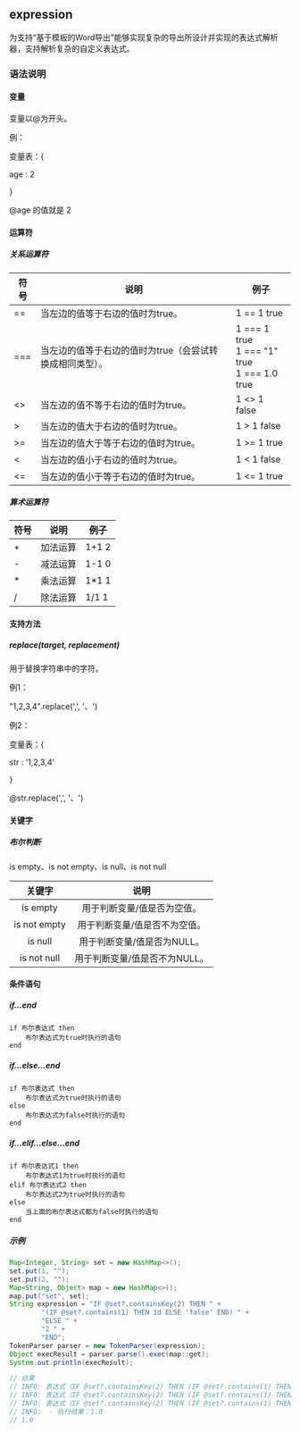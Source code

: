 ## expression

为支持“基于模板的Word导出”能够实现复杂的导出所设计并实现的表达式解析器，支持解析复杂的自定义表达式。

### 语法说明

####   变量

变量以@为开头。

例：

变量表：{ 

age : 2

} 

@age 的值就是 2

####   运算符

#####     关系运算符

| 符号 | 说明                                                     | 例子                                                    |
| ---- | -------------------------------------------------------- | ------------------------------------------------------- |
| ==   | 当左边的值等于右边的值时为true。                         | 1 == 1  true                                            |
| ===  | 当左边的值等于右边的值时为true（会尝试转换成相同类型）。 | 1 === 1  true<br />1 === "1"  true<br />1 === 1.0  true |
| <>   | 当左边的值不等于右边的值时为true。                       | 1 <> 1 false                                            |
| >    | 当左边的值大于右边的值时为true。                         | 1 > 1 false                                             |
| >=   | 当左边的值大于等于右边的值时为true。                     | 1 >= 1 true                                             |
| <    | 当左边的值小于右边的值时为true。                         | 1 < 1 false                                             |
| <=   | 当左边的值小于等于右边的值时为true。                     | 1 <= 1 true                                             |

#####     算术运算符 

| 符号 | 说明     | 例子  |
| ---- | -------- | ----- |
| +    | 加法运算 | 1+1 2 |
| -    | 减法运算 | 1-1 0 |
| *    | 乘法运算 | 1*1 1 |
| /    | 除法运算 | 1/1 1 |

####   支持方法

#####     replace(target, replacement) 

用于替换字符串中的字符。

例1：

"1,2,3,4".replace(',', '、')

例2：

变量表：{ 

str : '1,2,3,4'

} 

@str.replace(',', '、')

####   关键字

#####     布尔判断

is empty、is not empty、is null、is not null

|    关键字    |             说明              |
| :----------: | :---------------------------: |
|   is empty   |  用于判断变量/值是否为空值。  |
| is not empty | 用于判断变量/值是否不为空值。 |
|   is null    |  用于判断变量/值是否为NULL。  |
| is not null  | 用于判断变量/值是否不为NULL。 |

####   条件语句

#####     if…end

```
if 布尔表达式 then 
	布尔表达式为true时执行的语句 
end
```

#####     if…else…end

```
if 布尔表达式 then
	布尔表达式为true时执行的语句
else
	布尔表达式为false时执行的语句
end
```

#####     if…elif…else…end

```
if 布尔表达式1 then
	布尔表达式1为true时执行的语句
elif 布尔表达式2 then
	布尔表达式2为true时执行的语句
else
	当上面的布尔表达式都为false时执行的语句
end
```

##### 示例

```java
Map<Integer, String> set = new HashMap<>();
set.put(1, "");
set.put(2, "");
Map<String, Object> map = new HashMap<>();
map.put("set", set);
String expression = "IF @set?.containsKey(2) THEN " +
        "(IF @set?.contains(1) THEN 1d ELSE 'false' END) " +
        "ELSE " +
        "2 " +
        "END";
TokenParser parser = new TokenParser(expression);
Object execResult = parser.parse().exec(map::get);
System.out.println(execResult);

// 结果
// INFO: 表达式（IF @set?.containsKey(2) THEN (IF @set?.contains(1) THEN 1d ELSE 'false' END) ELSE 2 END）解析耗时：2ms
// INFO: 表达式（IF @set?.containsKey(2) THEN (IF @set?.contains(1) THEN 1d ELSE 'false' END) ELSE 2 END）构建耗时：1ms
// INFO: 表达式（IF @set?.containsKey(2) THEN (IF @set?.contains(1) THEN 1d ELSE 'false' END) ELSE 2 END）执行耗时：2ms
// INFO:  - 执行结果：1.0
// 1.0
```

